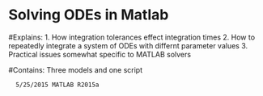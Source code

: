 # Solving ODEs in Matlab  
  
  #Explains:
    1. How integration tolerances effect integration times
    2. How to repeatedly integrate a system of ODEs with differnt parameter values
    3. Practical issues somewhat specific to MATLAB solvers
  
  #Contains:
    Three models and one script
  
      5/25/2015 MATLAB R2015a
